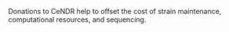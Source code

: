 Donations to CeNDR help to offset the cost of strain maintenance, computational resources, and sequencing. 